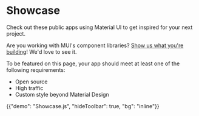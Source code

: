 # Showcase

<p class="description">Check out these public apps using Material UI to get inspired for your next project.</p>

Are you working with MUI's component libraries? [Show us what you're building](https://github.com/mui/material-ui/issues/22426)! We'd love to see it.

To be featured on this page, your app should meet at least one of the following requirements:

- Open source
- High traffic
- Custom style beyond Material Design

{{"demo": "Showcase.js", "hideToolbar": true, "bg": "inline"}}
